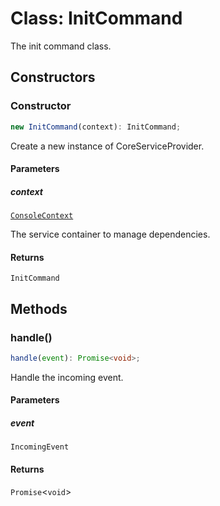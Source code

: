 # Class: InitCommand

The init command class.

## Constructors

### Constructor

```ts
new InitCommand(context): InitCommand;
```

Create a new instance of CoreServiceProvider.

#### Parameters

##### context

[`ConsoleContext`](../../../declarations/interfaces/ConsoleContext.md)

The service container to manage dependencies.

#### Returns

`InitCommand`

## Methods

### handle()

```ts
handle(event): Promise<void>;
```

Handle the incoming event.

#### Parameters

##### event

`IncomingEvent`

#### Returns

`Promise`\<`void`\>
